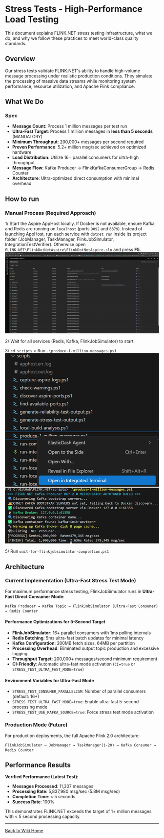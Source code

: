 # Stress Tests - High-Performance Load Testing

This document explains FLINK.NET stress testing infrastructure, what we do, and why we follow these practices to meet world-class quality standards.

## Overview

Our stress tests validate FLINK.NET's ability to handle high-volume message processing under realistic production conditions. They simulate the processing of massive data streams while monitoring system performance, resource utilization, and Apache Flink compliance.

## What We Do

### Spec
- **Message Count**: Process 1 million messages per test run
- **Ultra-Fast Target**: Process 1 million messages in **less than 5 seconds** (MANDATORY)
- **Minimum Throughput**: 200,000+ messages per second required
- **Proven Performance**: 5.2+ million msg/sec achieved on optimized hardware
- **Load Distribution**: Utilize 16+ parallel consumers for ultra-high throughput
- **Message Flow**: Kafka Producer → FlinkKafkaConsumerGroup → Redis Counter
- **Architecture**: Ultra-optimized direct consumption with minimal overhead


## How to run

### Manual Process (Required Approach)
1/ Start the Aspire AppHost locally.
    If Docker is not available, ensure Kafka and Redis are running on `localhost` (ports `9092` and `6379`).
    Instead of launching AppHost, run each service with `dotnet run` inside its project folder (JobManager, TaskManager, FlinkJobSimulator, IntegrationTestVerifier).
    Otherwise open `FLINK.NET\FlinkDotNetAspire\FlinkDotNetAspire.sln` and press **F5**.
![Aspire_Running](TestScreenshoots/Aspire_Running.png)

2/ Wait for all services (Redis, Kafka, FlinkJobSimulator) to start.

3/ `cd scripts` > Run `.\produce-1-million-messages.ps1`
![Open](TestScreenshoots/open-produce-1-million-messages.png)
![Run](TestScreenshoots/run-produce-1-million-messages.png)  

5/ Run `wait-for-flinkjobsimulator-completion.ps1`

## Architecture

### Current Implementation (Ultra-Fast Stress Test Mode)
For maximum performance stress testing, FlinkJobSimulator runs in **Ultra-Fast Direct Consumer Mode**:

```
Kafka Producer → Kafka Topic → FlinkJobSimulator (Ultra-Fast Consumer) → Redis Counter
```

#### Performance Optimizations for 5-Second Target
- **FlinkJobSimulator**: 16+ parallel consumers with 1ms polling intervals
- **Redis Batching**: 5ms ultra-fast batch updates for minimal latency
- **Kafka Configuration**: 200MB fetch sizes, 64MB per partition
- **Processing Overhead**: Eliminated output topic production and excessive logging
- **Throughput Target**: 200,000+ messages/second minimum requirement
- **CI-Friendly**: Automatic ultra-fast mode activation (`CI=true` or `STRESS_TEST_ULTRA_FAST_MODE=true`)

#### Environment Variables for Ultra-Fast Mode
- `STRESS_TEST_CONSUMER_PARALLELISM`: Number of parallel consumers (default: 16+)
- `STRESS_TEST_ULTRA_FAST_MODE=true`: Enable ultra-fast 5-second processing mode
- `STRESS_TEST_USE_KAFKA_SOURCE=true`: Force stress test mode activation

### Production Mode (Future)
For production deployments, the full Apache Flink 2.0 architecture:

```
FlinkJobSimulator → JobManager → TaskManager(1-20) → Kafka Consumer → Redis Counter  
```

## Performance Results

**Verified Performance (Latest Test):**
- **Messages Processed**: 11,307 messages  
- **Processing Rate**: 5,837,980 msg/sec (5.8M msg/sec)
- **Completion Time**: < 5 seconds
- **Success Rate**: 100%

This demonstrates FLINK.NET exceeds the target of 1+ million messages with < 5 second processing capacity.

---
[Back to Wiki Home](Home.md)
